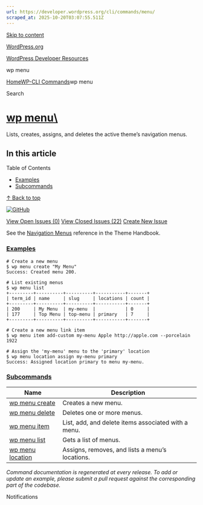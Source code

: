 ```yaml
---
url: https://developer.wordpress.org/cli/commands/menu/
scraped_at: 2025-10-20T03:07:55.511Z
---
```


[Skip to content](https://developer.wordpress.org/cli/commands/menu/#wp--skip-link--target)

[WordPress.org](https://wordpress.org/)

[WordPress Developer Resources](https://developer.wordpress.org/)

wp menu


[Home](https://developer.wordpress.org/)[WP-CLI Commands](https://developer.wordpress.org/cli/commands/)wp menu

Search

# [wp menu\  <command>](https://developer.wordpress.org/cli/commands/menu/)

Lists, creates, assigns, and deletes the active theme’s navigation menus.

## In this article

Table of Contents

- [Examples](https://developer.wordpress.org/cli/commands/menu/#examples)
- [Subcommands](https://developer.wordpress.org/cli/commands/menu/#subcommands)

[↑ Back to top](https://developer.wordpress.org/cli/commands/menu/#wp--skip-link--target)

[![GitHub](https://make.wordpress.org/cli/wp-content/plugins/wporg-cli/assets/images/github-mark.svg)](https://github.com/wp-cli/entity-command)

[View Open Issues (0)](https://github.com/login?return_to=%2Fissues%3Fq%3Dlabel%3Acommand%3Amenu+sort%3Aupdated-desc+org%3Awp-cli+is%3Aopen) [View Closed Issues (22)](https://github.com/login?return_to=%2Fissues%3Fq%3Dlabel%3Acommand%3Amenu+sort%3Aupdated-desc+org%3Awp-cli+is%3Aclosed) [Create New Issue](https://github.com/wp-cli/entity-command/issues/new)

See the [Navigation Menus](https://developer.wordpress.org/themes/functionality/navigation-menus/) reference in the Theme Handbook.

### [Examples](https://developer.wordpress.org/cli/commands/menu/\#examples)

```
# Create a new menu
$ wp menu create "My Menu"
Success: Created menu 200.

# List existing menus
$ wp menu list
+---------+----------+----------+-----------+-------+
| term_id | name     | slug     | locations | count |
+---------+----------+----------+-----------+-------+
| 200     | My Menu  | my-menu  |           | 0     |
| 177     | Top Menu | top-menu | primary   | 7     |
+---------+----------+----------+-----------+-------+

# Create a new menu link item
$ wp menu item add-custom my-menu Apple http://apple.com --porcelain
1922

# Assign the 'my-menu' menu to the 'primary' location
$ wp menu location assign my-menu primary
Success: Assigned location primary to menu my-menu.

```

### [Subcommands](https://developer.wordpress.org/cli/commands/menu/\#subcommands)

| Name | Description |
| --- | --- |
| [wp menu create](https://developer.wordpress.org/cli/commands/menu/create/) | Creates a new menu. |
| [wp menu delete](https://developer.wordpress.org/cli/commands/menu/delete/) | Deletes one or more menus. |
| [wp menu item](https://developer.wordpress.org/cli/commands/menu/item/) | List, add, and delete items associated with a menu. |
| [wp menu list](https://developer.wordpress.org/cli/commands/menu/list/) | Gets a list of menus. |
| [wp menu location](https://developer.wordpress.org/cli/commands/menu/location/) | Assigns, removes, and lists a menu’s locations. |

_Command documentation is regenerated at every release. To add or update an example, please submit a pull request against the corresponding part of the codebase._

Notifications